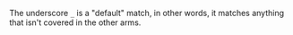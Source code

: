 The underscore `_` is a "default" match, in other words, it matches anything
that isn't covered in the other arms.